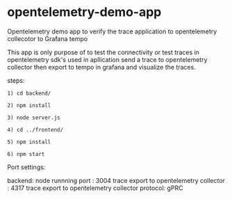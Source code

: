 # opentelemetry-demo-app
Opentelemetry demo app to verify  the trace application to opentelemetry collecotor to Grafana tempo

This app is only purpose of to test the connectivity or test traces in opentelemetry sdk's used in apllication send a trace to opentelemetry collector then export to tempo in grafana and visualize the traces.

steps:

    1) cd backend/
    
    2) npm install
    
    3) node server.js
    
    4) cd ../frontend/
    
    5) npm install
    
    6) npm start


Port settings:

backend:
 node runnning port : 3004
trace export to opentelemetry collector : 4317
trace export to opentelemetry collector protocol: gPRC


